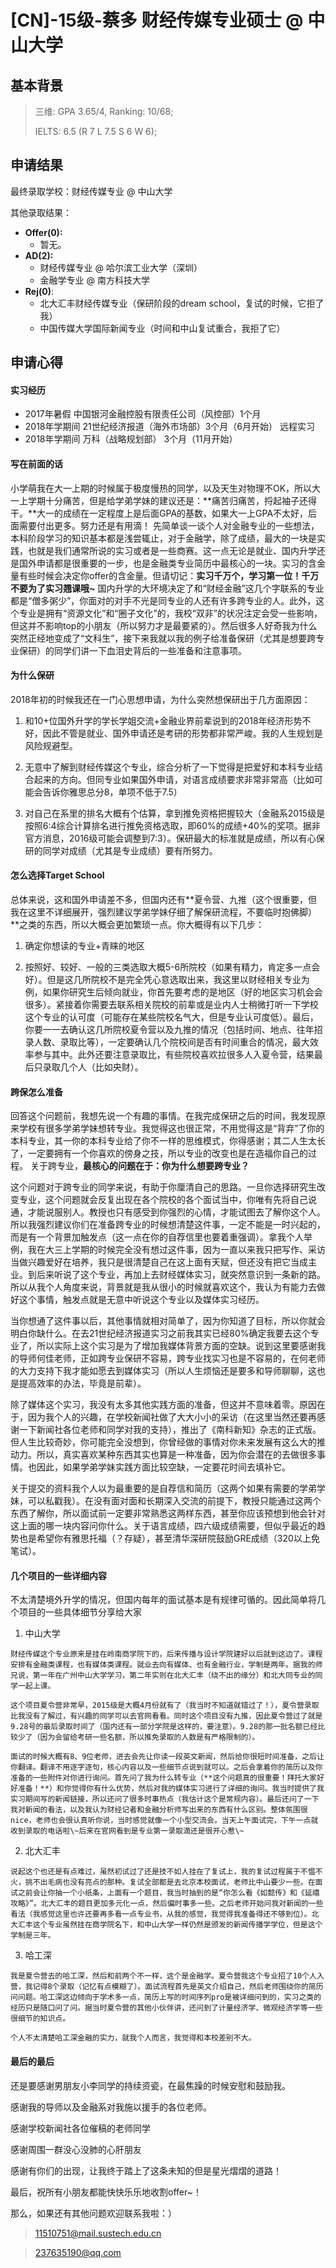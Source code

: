# \[CN\]-15级-蔡多 财经传媒专业硕士 @ 中山大学

## 基本背景

> 三维: GPA 3.65/4, Ranking: 10/68;
>
> IELTS: 6.5 (R 7  L 7.5  S 6  W 6);

## 申请结果

最终录取学校：财经传媒专业 @ 中山大学

其他录取结果：

* **Offer\(0\):**
  * 暂无。
* **AD\(2\):**
  * 财经传媒专业 @ 哈尔滨工业大学（深圳）
  * 金融学专业 @ 南方科技大学
* **Rej\(0\)**:
  * 北大汇丰财经传媒专业（保研阶段的dream school，复试的时候，它拒了我）
  * 中国传媒大学国际新闻专业（时间和中山复试重合，我拒了它）

## 申请心得

#### 实习经历

  - 2017年暑假    中国银河金融控股有限责任公司（风控部）1个月
  - 2018年学期间  21世纪经济报道（海外市场部）3个月（6月开始） 远程实习
  - 2018年学期间  万科（战略规划部） 3个月（11月开始）


#### 写在前面的话

  小学萌我在大一上期的时候属于极度慢热的同学，以及天生对物理不OK，所以大一上学期十分痛苦，但是给学弟学妹的建议还是：**痛苦归痛苦，捋起袖子还得干。**大一的成绩在一定程度上是后面GPA的基数，如果大一上GPA不太好，后面需要付出更多。努力还是有用滴！
  先简单谈一谈个人对金融专业的一些想法，本科阶段学习的知识基本都是浅尝辄止，对于金融学，除了成绩，最大的一块是实践，也就是我们通常所说的实习或者是一些商赛。这一点无论是就业、国内升学还是国外申请都是很重要的一步，也是金融类专业简历中最核心的一块。实习的含金量有些时候会决定你offer的含金量。但请切记：**实习千万个，学习第一位！千万不要为了实习翘课哦~**
  国内升学的大环境决定了和“财经金融”这几个字联系的专业都是“僧多粥少”，你面对的对手不光是同专业的人还有许多跨专业的人。此外，这个专业是拥有“资源文化”和“圈子文化”的，我校“双非”的状况注定会受一些影响，但这并不影响top的小朋友（所以努力才是最要紧的）。然后很多人好奇我为什么突然正经地变成了“文科生”，接下来我就以我的例子给准备保研（尤其是想要跨专业保研）的同学们讲一下血泪史背后的一些准备和注意事项。

#### 为什么保研

  2018年初的时候我还在一门心思想申请，为什么突然想保研出于几方面原因：

  1. 和10+位国外升学的学长学姐交流+金融业界前辈说到的2018年经济形势不好，因此不管是就业、国外申请还是考研的形势都非常严峻。我的人生规划是风险规避型。

  2. 无意中了解到财经传媒这个专业，综合分析了一下觉得是把爱好和本科专业结合起来的方向。但同专业如果国外申请，对语言成绩要求非常非常高（比如可能会告诉你雅思总分8，单项不低于7.5）

  3. 对自己在系里的排名大概有个估算，拿到推免资格把握较大（金融系2015级是按照6:4综合计算排名进行推免资格选取，即60%的成绩+40%的奖项。据非官方消息，2016级可能会调整到7:3）。保研最大的标准就是成绩，所以有心保研的同学对成绩（尤其是专业成绩）要有所努力。


#### 怎么选择Target School

  总体来说，这和国外申请差不多，但国内还有**夏令营、九推（这个很重要，但我在这里不详细展开，强烈建议学弟学妹仔细了解保研流程，不要临时抱佛脚）**之类的东西，所以大概会更加繁琐一点。你大概得有以下几步：

  1. 确定你想读的专业+青睐的地区

  2. 按照好、较好、一般的三类选取大概5-6所院校（如果有精力，肯定多一点会好）。但是这几所院校不是完全凭心意选取出来，我这里以财经相关专业为例，如果你研究生后倾向就业，你首先要考虑的是地区（好的地区实习机会会很多）。紧接着你需要去联系相关院校的前辈或是业内人士稍微打听一下学校这个专业的认可度（可能存在某些院校名气大，但是专业认可度低）。最后，你要一一去确认这几所院校夏令营以及九推的情况（包括时间、地点、往年招录人数、录取比等），一定要确认几个院校间是否有时间重合的情况，最大效率参与其中。此外还要注意录取比，有些院校喜欢拉很多人入夏令营，结果最后只录取几个人（比如央财）。


#### 跨保怎么准备

  回答这个问题前，我想先说一个有趣的事情。在我完成保研之后的时间，我发现原来学校有很多学弟学妹想转专业。我觉得这也很正常，不用觉得这是“背弃”了你的本科专业，其一你的本科专业给了你不一样的思维模式，你得感谢；其二人生太长了，一定要拥有一个你喜欢的傍身之技，所以专业的改变也是在造福你自己的过程。
  关于跨专业，**最核心的问题在于：你为什么想要跨专业？**

  这个问题对于跨专业的同学来说，有助于你厘清自己的思路。一旦你选择研究生改变专业，这个问题就会反复出现在各个院校的各个面试当中，你唯有先将自己说通，才能说服别人。教授也只有感受到你强烈的心情，才能试图去了解你这个人。所以我强烈建议你们在准备跨专业的时候想清楚这件事，一定不能是一时兴起的，而是有一个背景加触发点（这一点在你的自荐信里也要着重强调）。拿我个人举例，我在大三上学期的时候完全没有想过这件事，因为一直以来我只把写作、采访当做兴趣爱好在培养，我只是很清楚自己在这上面有天赋，但还没有把它当成主业。到后来听说了这个专业，再加上去财经媒体实习，就突然意识到一条新的路。所以从我个人角度来说，背景就是我从很小的时候就喜欢这个，我认为有能力去做好这个事情，触发点就是无意中听说这个专业以及媒体实习经历。

  当你想通了这件事以后，其他事情就相对简单了，因为你知道了目标，所以你就会明白你缺什么。在去21世纪经济报道实习之前我其实已经80%确定我要去这个专业了，所以实际上这个实习是为了增加我媒体背景方面的空缺。说到这里要感谢我的导师何佳老师，正如跨专业保研不容易，跨专业找实习也是不容易的，在何老师的大力支持下我才能如愿去到媒体实习（所以人生烦恼还是要多和导师聊聊，这也是提高效率的办法，毕竟是前辈）。

  除了媒体这个实习，我没有太多其他实践方面的准备，但这并不意味着零。原因在于，因为我个人的兴趣，在学校新闻社做了大大小小的采访（在这里当然还要再感谢一下新闻社各位老师和同学对我的支持），推出了《南科新知》杂志的正式版。但人生比较奇妙，你可能完全没想到，你曾经做的事情对你未来发展有这么大的推动力。所以，真实喜欢某种东西其实也算是一种准备，因为你会潜在的去做很多事情。也因此，如果学弟学妹实践方面比较空缺，一定要花时间去填补它。

  关于提交的资料我个人以为最重要的是自荐信和简历（这两个如果有需要的学弟学妹，可以私戳我）。在没有面对面和长期深入交流的前提下，教授只能通过这两个东西了解你，所以面试前一定要非常熟悉这两样东西，甚至你应该预想到他会针对这上面的哪一块内容问你什么。关于语言成绩，四六级成绩需要，但似乎最近的趋势也是希望你有雅思托福（？存疑），甚至清华深研院鼓励GRE成绩（320以上免笔试）。


#### 几个项目的一些详细内容

  不太清楚境外升学的情况，但国内每年的面试基本是有规律可循的。因此简单将几个项目的一些具体细节分享给大家

  1. 中山大学

    财经传媒这个专业原来是挂在岭南商学院下的，后来传播与设计学院建好以后就到这边了。课程安排有金融类课程，也有媒体类课程。就业去向有媒体、也有金融行业，学制是两年。据我的师兄说，第一年在广州中山大学学习，第二年实则在北大汇丰（绕不出的缘分）和北大同专业的同学一起上课。

    这个项目夏令营非常早，2015级是大概4月份就有了（我当时不知道就错过了！），夏令营录取比我没有了解过，有兴趣的同学可以去官网看看。同时这个项目没有九推，因此夏令营过了就是9.28号的最后录取时间了（国内还有一部分学院是这样的，要注意）。9.28的那一批名额已经比较少了（因为会留给考研一些名额，所以推免录取的人数是有严格限制的）。

    面试的时候大概有8、9位老师，进去会先让你读一段英文新闻，然后给你很短时间准备，之后让你翻译。翻译不用逐字逐句，核心内容以及一些细节点说到就可以。之后会拿着你的简历以及你准备的一些附件对你进行询问。首先问了我为什么转专业（**这个问题真的很重要！拜托大家好好准备！**）和你觉得你有什么优势，然后对我的媒体实习进行了详细的询问。我当时提供了我实习期间写的新闻链接，所以还问了很多时事热点（我估计这个是常规内容）。最后还问了一下我对新闻的看法，以及我认为财经记者和金融分析师写出来的东西有什么区别。整体氛围很nice，老师也会很认真听你说，当时感觉就像一个小型交流会。当天上午面试完，下午一点就收到录取的电话啦\~后来在官网看到是专业第一录取滴还是很开心惹\~

  2. 北大汇丰

    说起这个也还是有点难过，虽然初试过了还是技不如人挂在了复试上，我的复试过程属于不愠不火，挑不出毛病也没有亮点的那种。复试全部都是去北京本校面试，老师比中山要少一些。在面试之前会让你抽一个小纸条，上面有一个题目，我当时抽到的是“你怎么看《如懿传》和《延禧攻略》”。北大汇丰的题目更加多元化一点，然后偏时事多一些。之后老师开始问我对新闻的一些看法（我感觉这里也许还要再多看一点专业书，从我的感觉，我觉得我准备得还不够到位）。北大汇丰这个专业虽然挂在商学院名下，和中山大学一样仍然是颁发的新闻传播学学位，但是这个学制是三年。

  3. 哈工深

    我是夏令营去的哈工深，然后和前两个不一样，这个是金融学。夏令营我这个专业招了10个人入营，我记得8个录取（记忆有点模糊了）。面试流程首先是英文介绍自己，然后老师围绕你的简历问问题。哈工深这边倾向于学术多一点，简历上写的时间序列pro是被详细问到的，实习之类的经历只是随口问了问。据当时夏令营的其他小伙伴讲，还问到了计量经济学、微观经济学等一些很细节的知识点。

    个人不太清楚哈工深金融的实力，就我个人而言，我觉得和本校差别不大。

#### 最后的最后

  还是要感谢男朋友小李同学的持续资瓷，在最焦躁的时候安慰和鼓励我。

  感谢我的导师以及金融系对我施以援手的各位老师。

  感谢学校新闻社各位催稿的老师同学

  感谢周围一群没心没肺的心肝朋友

  感谢有你们的出现，让我终于踏上了这条未知的但是星光熠熠的道路！

  最后，祝所有小朋友都能快快乐乐地收割offer~！

  那么，如果还有其他问题欢迎联系我啦：）

  > <11510751@mail.sustech.edu.cn>

  > <237635190@qq.com>
